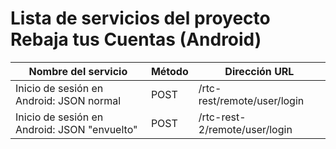 # Lista de servicios del proyecto Rebaja tus Cuentas (Android)

| Nombre del servicio                          | Método | Dirección URL                 |
| -------------------------------------------- | ------ | ----------------------------- |
| Inicio de sesión en Android: JSON normal     | POST   | /rtc-rest/remote/user/login   |
| Inicio de sesión en Android: JSON "envuelto" | POST   | /rtc-rest-2/remote/user/login |
